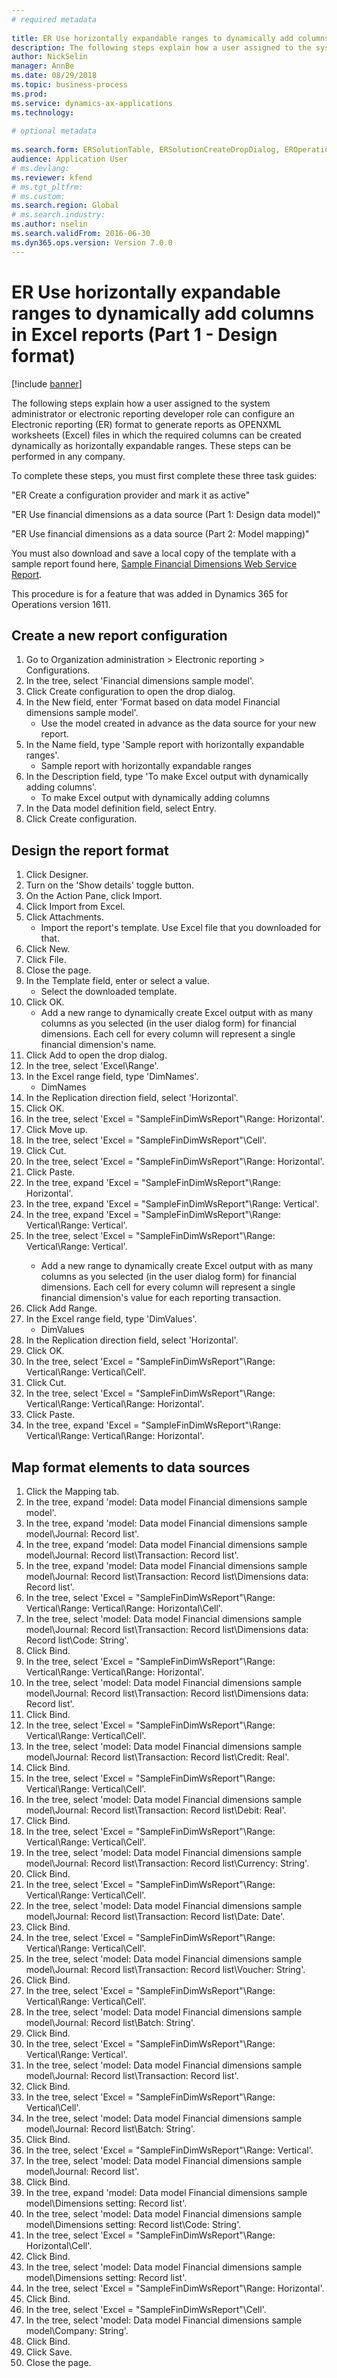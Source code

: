 ```yaml
--- 
# required metadata 
 
title: ER Use horizontally expandable ranges to dynamically add columns in Excel reports (Part 1 - Design format)
description: The following steps explain how a user assigned to the system administrator or electronic reporting developer role can configure an Electronic reporting (ER) format to generate reports as OPENXML worksheets (Excel) files in which the required columns can be created dynamically as horizontally expandable ranges. 
author: NickSelin
manager: AnnBe 
ms.date: 08/29/2018
ms.topic: business-process 
ms.prod:  
ms.service: dynamics-ax-applications 
ms.technology:  
 
# optional metadata 
 
ms.search.form: ERSolutionTable, ERSolutionCreateDropDialog, EROperationDesigner, ERComponentTypeDropDialog   
audience: Application User 
# ms.devlang:  
ms.reviewer: kfend
# ms.tgt_pltfrm:  
# ms.custom:  
ms.search.region: Global
# ms.search.industry: 
ms.author: nselin
ms.search.validFrom: 2016-06-30 
ms.dyn365.ops.version: Version 7.0.0 
---
```

# ER Use horizontally expandable ranges to dynamically add columns in Excel reports (Part 1 - Design format)

[!include [banner](../../includes/banner.md)]

The following steps explain how a user assigned to the system administrator or electronic reporting developer role can configure an Electronic reporting (ER) format to generate reports as OPENXML worksheets (Excel) files in which the required columns can be created dynamically as horizontally expandable ranges. These steps can be performed in any company.

To complete these steps, you must first complete these three task guides: 

"ER Create a configuration provider and mark it as active"

"ER Use financial dimensions as a data source (Part 1: Design data model)"

"ER Use financial dimensions as a data source (Part 2: Model mapping)"

You must also download and save a local copy of the template with a sample report found here, [Sample Financial Dimensions Web Service Report](https://go.microsoft.com/fwlink/?linkid=862266).

This procedure is for a feature that was added in Dynamics 365 for Operations version 1611.


## Create a new report configuration
1. Go to Organization administration > Electronic reporting > Configurations.
2. In the tree, select 'Financial dimensions sample model'.
3. Click Create configuration to open the drop dialog.
4. In the New field, enter 'Format based on data model Financial dimensions sample model'.
    * Use the model created in advance as the data source for your new report.  
5. In the Name field, type 'Sample report with horizontally expandable ranges'.
    * Sample report with horizontally expandable ranges  
6. In the Description field, type 'To make Excel output with dynamically adding columns'.
    * To make Excel output with dynamically adding columns  
7. In the Data model definition field, select Entry.
8. Click Create configuration.

## Design the report format
1. Click Designer.
2. Turn on the 'Show details' toggle button.
3. On the Action Pane, click Import.
4. Click Import from Excel.
5. Click Attachments.
    * Import the report's template. Use Excel file that you downloaded for that.  
6. Click New.
7. Click File.
8. Close the page.
9. In the Template field, enter or select a value.
    * Select the downloaded template.  
10. Click OK.
    * Add a new range to dynamically create Excel output with as many columns as you selected (in the user dialog form) for financial dimensions. Each cell for every column will represent a single financial dimension's name.  
11. Click Add to open the drop dialog.
12. In the tree, select 'Excel\Range'.
13. In the Excel range field, type 'DimNames'.
    * DimNames  
14. In the Replication direction field, select 'Horizontal'.
15. Click OK.
16. In the tree, select 'Excel = "SampleFinDimWsReport"\Range<DimNames>: Horizontal'.
17. Click Move up.
18. In the tree, select 'Excel = "SampleFinDimWsReport"\Cell<DimNames>'.
19. Click Cut.
20. In the tree, select 'Excel = "SampleFinDimWsReport"\Range<DimNames>: Horizontal'.
21. Click Paste.
22. In the tree, expand 'Excel = "SampleFinDimWsReport"\Range<DimNames>: Horizontal'.
23. In the tree, expand 'Excel = "SampleFinDimWsReport"\Range<JournalLine>: Vertical'.
24. In the tree, expand 'Excel = "SampleFinDimWsReport"\Range<JournalLine>: Vertical\Range<TransactionLine>: Vertical'.
25. In the tree, select 'Excel = "SampleFinDimWsReport"\Range<JournalLine>: Vertical\Range<TransactionLine>: Vertical'.
    * Add a new range to dynamically create Excel output with as many columns as you selected (in the user dialog form) for financial dimensions. Each cell for every column will represent a single financial dimension's value for each reporting transaction.  
26. Click Add Range.
27. In the Excel range field, type 'DimValues'.
    * DimValues  
28. In the Replication direction field, select 'Horizontal'.
29. Click OK.
30. In the tree, select 'Excel = "SampleFinDimWsReport"\Range<JournalLine>: Vertical\Range<TransactionLine>: Vertical\Cell<DimValues>'.
31. Click Cut.
32. In the tree, select 'Excel = "SampleFinDimWsReport"\Range<JournalLine>: Vertical\Range<TransactionLine>: Vertical\Range<DimValues>: Horizontal'.
33. Click Paste.
34. In the tree, expand 'Excel = "SampleFinDimWsReport"\Range<JournalLine>: Vertical\Range<TransactionLine>: Vertical\Range<DimValues>: Horizontal'.

## Map format elements to data sources
1. Click the Mapping tab.
2. In the tree, expand 'model: Data model Financial dimensions sample model'.
3. In the tree, expand 'model: Data model Financial dimensions sample model\Journal: Record list'.
4. In the tree, expand 'model: Data model Financial dimensions sample model\Journal: Record list\Transaction: Record list'.
5. In the tree, expand 'model: Data model Financial dimensions sample model\Journal: Record list\Transaction: Record list\Dimensions data: Record list'.
6. In the tree, select 'Excel = "SampleFinDimWsReport"\Range<JournalLine>: Vertical\Range<TransactionLine>: Vertical\Range<DimValues>: Horizontal\Cell<DimValues>'.
7. In the tree, select 'model: Data model Financial dimensions sample model\Journal: Record list\Transaction: Record list\Dimensions data: Record list\Code: String'.
8. Click Bind.
9. In the tree, select 'Excel = "SampleFinDimWsReport"\Range<JournalLine>: Vertical\Range<TransactionLine>: Vertical\Range<DimValues>: Horizontal'.
10. In the tree, select 'model: Data model Financial dimensions sample model\Journal: Record list\Transaction: Record list\Dimensions data: Record list'.
11. Click Bind.
12. In the tree, select 'Excel = "SampleFinDimWsReport"\Range<JournalLine>: Vertical\Range<TransactionLine>: Vertical\Cell<Credit>'.
13. In the tree, select 'model: Data model Financial dimensions sample model\Journal: Record list\Transaction: Record list\Credit: Real'.
14. Click Bind.
15. In the tree, select 'Excel = "SampleFinDimWsReport"\Range<JournalLine>: Vertical\Range<TransactionLine>: Vertical\Cell<Debit>'.
16. In the tree, select 'model: Data model Financial dimensions sample model\Journal: Record list\Transaction: Record list\Debit: Real'.
17. Click Bind.
18. In the tree, select 'Excel = "SampleFinDimWsReport"\Range<JournalLine>: Vertical\Range<TransactionLine>: Vertical\Cell<Currency>'.
19. In the tree, select 'model: Data model Financial dimensions sample model\Journal: Record list\Transaction: Record list\Currency: String'.
20. Click Bind.
21. In the tree, select 'Excel = "SampleFinDimWsReport"\Range<JournalLine>: Vertical\Range<TransactionLine>: Vertical\Cell<TransDate>'.
22. In the tree, select 'model: Data model Financial dimensions sample model\Journal: Record list\Transaction: Record list\Date: Date'.
23. Click Bind.
24. In the tree, select 'Excel = "SampleFinDimWsReport"\Range<JournalLine>: Vertical\Range<TransactionLine>: Vertical\Cell<TransVoucher>'.
25. In the tree, select 'model: Data model Financial dimensions sample model\Journal: Record list\Transaction: Record list\Voucher: String'.
26. Click Bind.
27. In the tree, select 'Excel = "SampleFinDimWsReport"\Range<JournalLine>: Vertical\Range<TransactionLine>: Vertical\Cell<TransBatch>'.
28. In the tree, select 'model: Data model Financial dimensions sample model\Journal: Record list\Batch: String'.
29. Click Bind.
30. In the tree, select 'Excel = "SampleFinDimWsReport"\Range<JournalLine>: Vertical\Range<TransactionLine>: Vertical'.
31. In the tree, select 'model: Data model Financial dimensions sample model\Journal: Record list\Transaction: Record list'.
32. Click Bind.
33. In the tree, select 'Excel = "SampleFinDimWsReport"\Range<JournalLine>: Vertical\Cell<Batch>'.
34. In the tree, select 'model: Data model Financial dimensions sample model\Journal: Record list\Batch: String'.
35. Click Bind.
36. In the tree, select 'Excel = "SampleFinDimWsReport"\Range<JournalLine>: Vertical'.
37. In the tree, select 'model: Data model Financial dimensions sample model\Journal: Record list'.
38. Click Bind.
39. In the tree, expand 'model: Data model Financial dimensions sample model\Dimensions setting: Record list'.
40. In the tree, select 'model: Data model Financial dimensions sample model\Dimensions setting: Record list\Code: String'.
41. In the tree, select 'Excel = "SampleFinDimWsReport"\Range<DimNames>: Horizontal\Cell<DimNames>'.
42. Click Bind.
43. In the tree, select 'model: Data model Financial dimensions sample model\Dimensions setting: Record list'.
44. In the tree, select 'Excel = "SampleFinDimWsReport"\Range<DimNames>: Horizontal'.
45. Click Bind.
46. In the tree, select 'Excel = "SampleFinDimWsReport"\Cell<CompanyName>'.
47. In the tree, select 'model: Data model Financial dimensions sample model\Company: String'.
48. Click Bind.
49. Click Save.
50. Close the page.

